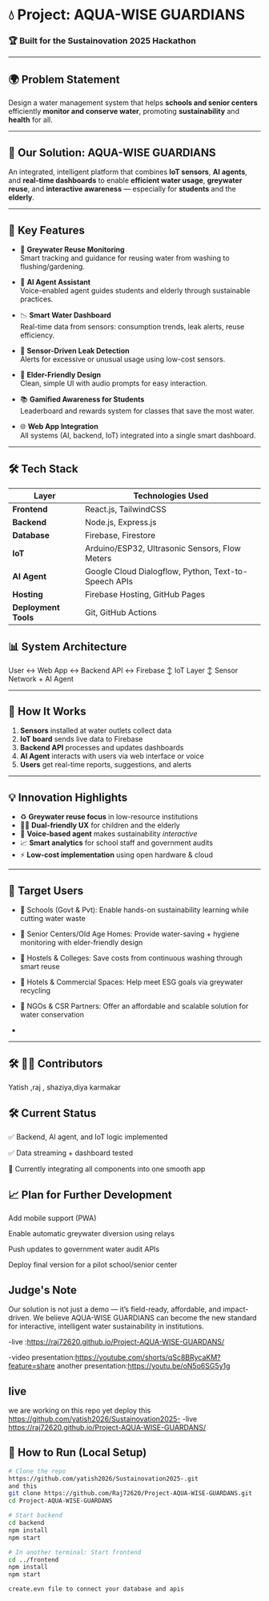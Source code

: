 # 💧 Project: AQUA-WISE GUARDIANS

### 🏆 Built for the Sustainovation 2025 Hackathon

---

## 🌍 Problem Statement

Design a water management system that helps **schools and senior centers** efficiently **monitor and conserve water**, promoting **sustainability** and **health** for all.

---

## 🚀 Our Solution: AQUA-WISE GUARDIANS

An integrated, intelligent platform that combines **IoT sensors**, **AI agents**, and **real-time dashboards** to enable **efficient water usage**, **greywater reuse**, and **interactive awareness** — especially for **students** and the **elderly**.

---

## 🎯 Key Features

- 🔁 **Greywater Reuse Monitoring**  
  Smart tracking and guidance for reusing water from washing to flushing/gardening.

- 🧠 **AI Agent Assistant**  
  Voice-enabled agent guides students and elderly through sustainable practices.

- 📉 **Smart Water Dashboard**  
  Real-time data from sensors: consumption trends, leak alerts, reuse efficiency.

- 🧪 **Sensor-Driven Leak Detection**  
  Alerts for excessive or unusual usage using low-cost sensors.

- 🧓 **Elder-Friendly Design**  
  Clean, simple UI with audio prompts for easy interaction.

- 📚 **Gamified Awareness for Students**  
  Leaderboard and rewards system for classes that save the most water.

- 🌐 **Web App Integration**  
  All systems (AI, backend, IoT) integrated into a single smart dashboard.

---

## 🛠️ Tech Stack

| Layer        | Technologies Used |
|--------------|-------------------|
| **Frontend** | React.js, TailwindCSS |
| **Backend**  | Node.js, Express.js |
| **Database** | Firebase, Firestore |
| **IoT**      | Arduino/ESP32, Ultrasonic Sensors, Flow Meters |
| **AI Agent** | Google Cloud Dialogflow, Python, Text-to-Speech APIs |
| **Hosting**  | Firebase Hosting, GitHub Pages |
| **Deployment Tools** | Git, GitHub Actions |
## 📊 System Architecture
User ↔ Web App ↔ Backend API ↔ Firebase
↕
IoT Layer
↕
Sensor Network + AI Agent


---

## 🧪 How It Works

1. **Sensors** installed at water outlets collect data
2. **IoT board** sends live data to Firebase
3. **Backend API** processes and updates dashboards
4. **AI Agent** interacts with users via web interface or voice
5. **Users** get real-time reports, suggestions, and alerts

---

## 💡 Innovation Highlights

- ♻️ **Greywater reuse focus** in low-resource institutions
- 🧓👦 **Dual-friendly UX** for children and the elderly
- 🧠 **Voice-based agent** makes sustainability *interactive*
- 📈 **Smart analytics** for school staff and government audits
- ⚡ **Low-cost implementation** using open hardware & cloud

---

## 🎯 Target Users

- 🏫 Schools (Govt & Pvt): Enable hands-on sustainability learning while cutting water waste
- 🧓 Senior Centers/Old Age Homes: Provide water-saving + hygiene monitoring with elder-friendly design
- 🏨 Hostels & Colleges: Save costs from continuous washing through smart reuse
- 🏢 Hotels & Commercial Spaces: Help meet ESG goals via greywater recycling
- 🤝 NGOs & CSR Partners: Offer an affordable and scalable solution for water conservation

-


---
## 🛠️ 👨‍💻 Contributors
 Yatish	,raj , shaziya,diya karmakar

## 🛠 Current Status
✅ Backend, AI agent, and IoT logic implemented

✅ Data streaming + dashboard tested

🔄 Currently integrating all components into one smooth app
## 📈 Plan for Further Development
Add mobile support (PWA)

Enable automatic greywater diversion using relays

Push updates to government water audit APIs

Deploy final version for a pilot school/senior center

##  Judge's Note
Our solution is not just a demo — it’s field-ready, affordable, and impact-driven.
We believe AQUA-WISE GUARDIANS can become the new standard for interactive, intelligent water sustainability in institutions.  

-live :https://raj72620.github.io/Project-AQUA-WISE-GUARDANS/

-video presentation:https://youtube.com/shorts/qSc8BRycaKM?feature=share
another presentation:https://youtu.be/oN5o6SG5y1g 
  ##  live
  we are working on this repo yet deploy this 
  https://github.com/yatish2026/Sustainovation2025-
 -live  https://raj72620.github.io/Project-AQUA-WISE-GUARDANS/
## 🧪 How to Run (Local Setup)

```bash
# Clone the repo
https://github.com/yatish2026/Sustainovation2025-.git
and this 
git clone https://github.com/Raj72620/Project-AQUA-WISE-GUARDANS.git
cd Project-AQUA-WISE-GUARDANS

# Start backend
cd backend
npm install
npm start

# In another terminal: Start frontend
cd ../frontend
npm install
npm start

create.evn file to connect your database and apis




